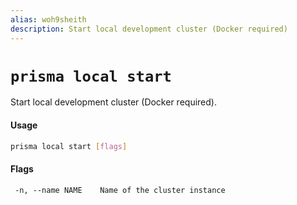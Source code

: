 ```yaml
---
alias: woh9sheith
description: Start local development cluster (Docker required)
---
```


# `prisma local start`

Start local development cluster (Docker required).

#### Usage

```sh
prisma local start [flags]
```

#### Flags

```
 -n, --name NAME    Name of the cluster instance
```
